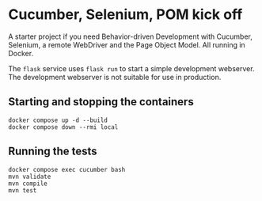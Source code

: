 # Cucumber, Selenium, POM kick off

A starter project if you need Behavior-driven Development with Cucumber, Selenium, a remote WebDriver and the Page Object Model.  All running in Docker.

The `flask` service uses `flask run` to start a simple development webserver.  The development webserver is not suitable for use in production.

## Starting and stopping the containers
````
docker compose up -d --build
docker compose down --rmi local
````

## Running the tests
````
docker compose exec cucumber bash
mvn validate
mvn compile
mvn test
````
